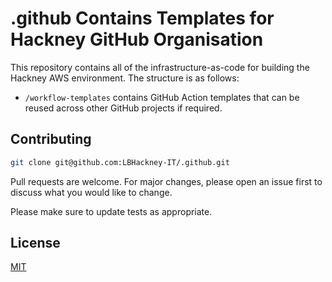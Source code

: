 # .github Contains Templates for Hackney GitHub Organisation
This repository contains all of the infrastructure-as-code for building the Hackney AWS environment. The structure is as follows:

- `/workflow-templates` contains GitHub Action templates that can be reused across other GitHub projects if required.


## Contributing

```bash
git clone git@github.com:LBHackney-IT/.github.git
```

Pull requests are welcome. For major changes, please open an issue first to discuss what you would like to change.

Please make sure to update tests as appropriate.

## License
[MIT](https://choosealicense.com/licenses/mit/)
